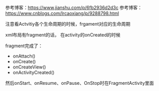 参考博客：https://www.jianshu.com/p/6fb2936d2d3c
参考博客：https://www.cnblogs.com/lrcaoxiang/p/9288798.html

注意看Actvitiy各个生命周期的时候，frgament对应的生命周期

xml布局有fragment的话，
在activity的onCreated的时候

fragment完成了：
- onAttach()
- onCreate()
- onCreateView()
- onActivityCreated()


然后onStart、onResume、onPause、OnStop时在FragmentActivity里面


